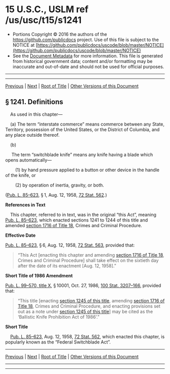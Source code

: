 ---
---

# 15 U.S.C., USLM ref /us/usc/t15/s1241

* Portions Copyright © 2016 the authors of the https://github.com/publicdocs project.
  Use of this file is subject to the NOTICE at [https://github.com/publicdocs/uscode/blob/master/NOTICE](https://github.com/publicdocs/uscode/blob/master/NOTICE)
* See the [Document Metadata](././../../../..//README.md) for more information.
  This file is generated from historical government data; content and/or formatting may be inaccurate and out-of-date and should not be used for official purposes.

----------
----------

[Previous](./../../../..//us/usc/t15/ch29/m__us_usc_t15_ch29.md) | [Next](./../../../..//us/usc/t15/ch29/m__us_usc_t15_s1242.md) | [Root of Title](./../../../../) | [Other Versions of this Document](https://publicdocs.github.io/go/links?ns=uslm&ref=%2Fus%2Fusc%2Ft15%2Fs1241)

## § 1241. Definitions

    As used in this chapter—

    (a) The term “interstate commerce” means commerce between any State, Territory, possession of the United States, or the District of Columbia, and any place outside thereof.

    (b)

     The term “switchblade knife” means any knife having a blade which opens automatically—

        (1) by hand pressure applied to a button or other device in the handle of the knife, or

        (2) by operation of inertia, gravity, or both.

([Pub. L. 85–623][/us/pl/85/623], § 1, Aug. 12, 1958, [72 Stat. 562][/us/stat/72/562].)

 __References in Text__ 

    This chapter, referred to in text, was in the original “this Act”, meaning [Pub. L. 85–623][/us/pl/85/623], which enacted sections 1241 to 1244 of this title and amended [section 1716 of Title 18][/us/usc/t18/s1716], Crimes and Criminal Procedure.

 __Effective Date__ 

[Pub. L. 85–623][/us/pl/85/623], § 6, Aug. 12, 1958, [72 Stat. 563][/us/stat/72/563], provided that: 

> “This Act \[enacting this chapter and amending [section 1716 of Title 18][/us/usc/t18/s1716], Crimes and Criminal Procedure\] shall take effect on the sixtieth day after the date of its enactment \[Aug. 12, 1958\].”

 __Short Title of 1986 Amendment__ 

[Pub. L. 99–570, title X][/us/pl/99/570/tX], § 10001, Oct. 27, 1986, [100 Stat. 3207–166][/us/stat/100/3207-166], provided that: 

> “This title \[enacting [section 1245 of this title][/us/usc/t15/s1245], amending [section 1716 of Title 18][/us/usc/t18/s1716], Crimes and Criminal Procedure, and enacting provisions set out as a note under [section 1245 of this title][/us/usc/t15/s1245]\] may be cited as the ‘Ballistic Knife Prohibition Act of 1986’.”

 __Short Title__ 

    [Pub. L. 85–623][/us/pl/85/623], Aug. 12, 1958, [72 Stat. 562][/us/stat/72/562], which enacted this chapter, is popularly known as the “Federal Switchblade Act”.

----------

[Previous](./../../../..//us/usc/t15/ch29/m__us_usc_t15_ch29.md) | [Next](./../../../..//us/usc/t15/ch29/m__us_usc_t15_s1242.md) | [Root of Title](./../../../../) | [Other Versions of this Document](https://publicdocs.github.io/go/links?ns=uslm&ref=%2Fus%2Fusc%2Ft15%2Fs1241)

----------
----------

[/us/pl/85/623]: https://publicdocs.github.io/go/links?ns=uslm&ref=%2Fus%2Fpl%2F85%2F623
[/us/stat/72/562]: https://publicdocs.github.io/go/links?ns=uslm&ref=%2Fus%2Fstat%2F72%2F562
[/us/pl/85/623]: https://publicdocs.github.io/go/links?ns=uslm&ref=%2Fus%2Fpl%2F85%2F623
[/us/usc/t18/s1716]: https://publicdocs.github.io/go/links?ns=uslm&ref=%2Fus%2Fusc%2Ft18%2Fs1716
[/us/pl/85/623]: https://publicdocs.github.io/go/links?ns=uslm&ref=%2Fus%2Fpl%2F85%2F623
[/us/stat/72/563]: https://publicdocs.github.io/go/links?ns=uslm&ref=%2Fus%2Fstat%2F72%2F563
[/us/usc/t18/s1716]: https://publicdocs.github.io/go/links?ns=uslm&ref=%2Fus%2Fusc%2Ft18%2Fs1716
[/us/pl/99/570/tX]: https://publicdocs.github.io/go/links?ns=uslm&ref=%2Fus%2Fpl%2F99%2F570%2FtX
[/us/stat/100/3207-166]: https://publicdocs.github.io/go/links?ns=uslm&ref=%2Fus%2Fstat%2F100%2F3207-166
[/us/usc/t15/s1245]: https://publicdocs.github.io/go/links?ns=uslm&ref=%2Fus%2Fusc%2Ft15%2Fs1245
[/us/usc/t18/s1716]: https://publicdocs.github.io/go/links?ns=uslm&ref=%2Fus%2Fusc%2Ft18%2Fs1716
[/us/usc/t15/s1245]: https://publicdocs.github.io/go/links?ns=uslm&ref=%2Fus%2Fusc%2Ft15%2Fs1245
[/us/pl/85/623]: https://publicdocs.github.io/go/links?ns=uslm&ref=%2Fus%2Fpl%2F85%2F623
[/us/stat/72/562]: https://publicdocs.github.io/go/links?ns=uslm&ref=%2Fus%2Fstat%2F72%2F562


